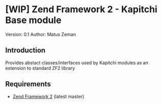 [WIP] Zend Framework 2 - Kapitchi Base module
=================================================
Version: 0.1
Author:  Matus Zeman

Introduction
------------
Provides abstact classes/interfaces used by Kapitchi modules as an extension to standard ZF2 library  

Requirements
------------

* [Zend Framework 2](https://github.com/zendframework/zf2) (latest master)